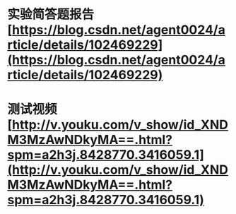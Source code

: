 # 实验简答题报告 [https://blog.csdn.net/agent0024/article/details/102469229](https://blog.csdn.net/agent0024/article/details/102469229)

# 测试视频[http://v.youku.com/v_show/id_XNDM3MzAwNDkyMA==.html?spm=a2h3j.8428770.3416059.1](http://v.youku.com/v_show/id_XNDM3MzAwNDkyMA==.html?spm=a2h3j.8428770.3416059.1)

